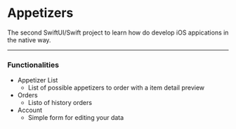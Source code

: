 # Appetizers

The second SwiftUI/Swift project to learn how do develop iOS appications in the native way.

---

### Functionalities
- Appetizer List
    - List of possible appetizers to order with a item detail preview
- Orders
    - Listo of history  orders
- Account
    - Simple form for editing your data

